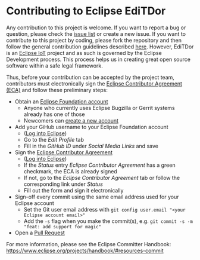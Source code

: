 # Contributing to Eclipse EdiTDor

Any contribution to this project is welcome.
If you want to report a bug or question, please check the [issue list](https://github.com/eclipse/editdor/issues) or create a new issue.
If you want to contribute to this project by coding, please fork the repository and then follow the general contribution guidelines described [here](https://github.com/firstcontributions/first-contributions/blob/master/README.md).
However, EdiTDor is an [Eclipse IoT](https://iot.eclipse.org) project and as such is governed by the Eclipse Development process.
This process helps us in creating great open source software within a safe legal framework.

Thus, before your contribution can be accepted by the project team, contributors must electronically sign the [Eclipse Contributor Agreement (ECA)](http://www.eclipse.org/legal/ECA.php) and follow these preliminary steps:

- Obtain an [Eclipse Foundation account](https://accounts.eclipse.org/)
  - Anyone who currently uses Eclipse Bugzilla or Gerrit systems already has one of those
  - Newcomers can [create a new account](https://accounts.eclipse.org/user/register?destination=user)
- Add your GiHub username to your Eclipse Foundation account
  - ([Log into Eclipse](https://accounts.eclipse.org/))
  - Go to the _Edit Profile_ tab
  - Fill in the _GitHub ID_ under _Social Media Links_ and save
- Sign the [Eclipse Contributor Agreement](http://www.eclipse.org/legal/ECA.php)
  - ([Log into Eclipse](https://accounts.eclipse.org/))
  - If the _Status_ entry _Eclipse Contributor Agreement_ has a green checkmark, the ECA is already signed
  - If not, go to the _Eclipse Contributor Agreement_ tab or follow the corresponding link under _Status_
  - Fill out the form and sign it electronically
- Sign-off every commit using the same email address used for your Eclipse account
  - Set the Git user email address with `git config user.email "<your Eclipse account email>"`
  - Add the `-s` flag when you make the commit(s), e.g. `git commit -s -m "feat: add support for magic"`
- Open a [Pull Request](https://github.com/eclipse/editdor/pulls)


For more information, please see the Eclipse Committer Handbook:
https://www.eclipse.org/projects/handbook/#resources-commit
